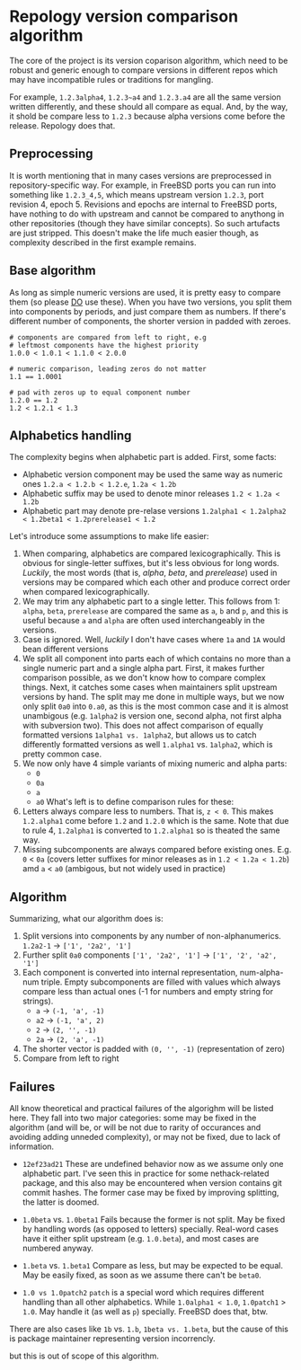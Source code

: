 # Repology version comparison algorithm

The core of the project is its version coparison algorithm, which
need to be robust and generic enough to compare versions in different
repos which may have incompatible rules or traditions for mangling.

For example, ```1.2.3alpha4```, ```1.2.3~a4``` and ```1.2.3.a4```
are all the same version written differently, and these should all
compare as equal. And, by the way, it shold be compare less to
```1.2.3``` because alpha versions come before the release. Repology
does that.

## Preprocessing

It is worth mentioning that in many cases versions are preprocessed
in repository-specific way. For example, in FreeBSD ports you can
run into something like ```1.2.3_4,5```, which means upstream version
```1.2.3```, port revision 4, epoch 5. Revisions and epochs are internal
to FreeBSD ports, have nothing to do with upstream and cannot be compared
to anythong in other repositories (though they have similar concepts). So
such artufacts are just stripped. This doesn't make the life much
easier though, as complexity described in the first example remains.

## Base algorithm

As long as simple numeric versions are used, it is pretty easy to
compare them (so please [DO](http://semver.org/) use these). When
you have two versions, you split them into components by periods,
and just compare them as numbers. If there's different number of
components, the shorter version in padded with zeroes.

```
# components are compared from left to right, e.g
# leftmost components have the highest priority
1.0.0 < 1.0.1 < 1.1.0 < 2.0.0

# numeric comparison, leading zeros do not matter
1.1 == 1.0001

# pad with zeros up to equal component number
1.2.0 == 1.2
1.2 < 1.2.1 < 1.3
```

## Alphabetics handling

The complexity begins when alphabetic part is added. First, some facts:

* Alphabetic version component may be used the same way as numeric ones
  ```1.2.a < 1.2.b < 1.2.e```, ```1.2a < 1.2b```
* Alphabetic suffix may be used to denote minor releases
  ```1.2 < 1.2a < 1.2b```
* Alphabetic part may denote pre-relase versions
  ```1.2alpha1 < 1.2alpha2 < 1.2beta1 < 1.2prerelease1 < 1.2```

Let's introduce some assumptions to make life easier:

1. When comparing, alphabetics are compared lexicographically.
   This is obvious for single-letter suffixes, but it's less obvious
   for long words. *Luckily*, the most words (that is, *alpha*,
   *beta*, and *prerelease*) used in versions may be compared
   which each other and produce correct order when compared
   lexicographically.
2. We may trim any alphabetic part to a single letter.
   This follows from 1: ```alpha```, ```beta```, ```prerelease```
   are compared the same as ```a```, ```b``` and ```p```, and
   this is useful because ```a``` and ```alpha``` are often used
   interchangeably in the versions.
3. Case is ignored.
   Well, *luckily* I don't have cases where ```1a``` and ```1A```
   would bean different versions
4. We split all component into parts each of which contains no more
   than a single numeric part and a single alpha part. First, it
   makes further comparison possible, as we don't know how to compare
   complex things. Next, it catches some cases when maintainers
   split upstream versions by hand.
   The split may me done in multiple ways, but we now only split
   ```0a0``` into ```0.a0```, as this is the most common case and
   it is almost unambigous (e.g. ```1alpha2``` is version one,
   second alpha, not first alpha with subversion two). This does
   not affect comparison of equally formatted versions ```1alpha1
   vs. 1alpha2```, but allows us to catch differently formatted
   versions as well ```1.alpha1``` vs.  ```1alpha2```, which is
   pretty common case.
5. We now only have 4 simple variants of mixing numeric and alpha
   parts:
   * ```0```
   * ```0a```
   * ```a```
   * ```a0```
   What's left is to define comparison rules for these:
6. Letters always compare less to numbers. That is, ```z < 0```.
   This makes ```1.2.alpha1``` come before ```1.2``` and ```1.2.0```
   which is the same. Note that due to rule 4, ```1.2alpha1``` is
   converted to ```1.2.alpha1``` so is theated the same way.
7. Missing subcomponents are always compared before existing ones. E.g.
   ```0``` < ```0a``` (covers letter suffixes for minor releases as in
   ```1.2 < 1.2a < 1.2b```) amd ```a``` < ```a0``` (ambigous, but
   not widely used in practice)

## Algorithm

Summarizing, what our algorithm does is:

1. Split versions into components by any number of non-alphanumerics.
   ```1.2a2-1``` → ```['1', '2a2', '1']```
2. Further split ```0a0``` components
   ```['1', '2a2', '1']``` → ```['1', '2', 'a2', '1']```
3. Each component is converted into internal representation,
   num-alpha-num triple. Empty subcomponents are filled with
   values which always compare less than actual ones (-1 for numbers
   and empty string for strings).
   * ```a``` -> ```(-1, 'a', -1)```
   * ```a2``` -> ```(-1, 'a', 2)```
   * ```2``` -> ```(2, '', -1)```
   * ```2a``` -> ```(2, 'a', -1)```
4. The shorter vector is padded with ```(0, '', -1)``` (representation of zero)
5. Compare from left to right

## Failures

All know theoretical and practical failures of the algorighm will
be listed here. They fall into two major categories: some may be
fixed in the algorithm (and will be, or will be not due to rarity
of occurances and avoiding adding unneded complexity), or may not
be fixed, due to lack of information.

* ```12ef23ad21```
  These are undefined behavior now as we assume only one alphabetic
  part. I've seen this in practice for some nethack-related package,
  and this also may be encountered when version contains git commit
  hashes. The former case may be fixed by improving splitting, the
  latter is doomed.

* ```1.0beta``` vs. ```1.0beta1```
  Fails because the former is not split. May be fixed by handling
  words (as opposed to letters) specially. Real-word cases have
  it either split upstream (e.g. ```1.0.beta```), and most cases
  are numbered anyway.

* ```1.beta``` vs. ```1.beta1```
  Compare as less, but may be expected to be equal. May be easily
  fixed, as soon as we assume there can't be ```beta0```.

* ```1.0 vs 1.0patch2```
  ```patch``` is a special word which requires different handling
  than all other alphabetics. While ```1.0alpha1 < 1.0```,
  ```1.0patch1``` > ```1.0```. May handle it (as well as ```p```)
  specially. FreeBSD does that, btw.

There are also cases like ```1b``` vs. ```1.b```, ```1beta vs.
1.beta```, but the cause of this is package maintainer representing version incorrencly.

but this is out of scope of this algorithm.
